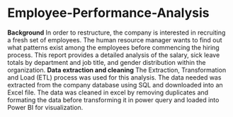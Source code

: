 # Employee-Performance-Analysis
**Background**
In order to restructure, the company is interested in recruiting a fresh set of employees. The human resource manager wants to find out what patterns exist among the employees before commencing the hiring process. This report provides a detailed analysis of the salary, sick leave totals by department and job title, and gender distribution within the organization.
**Data extraction and cleaning**
The Extraction, Transformation and Load (ETL) process was used for this analysis. The data needed was extracted from the company database using SQL and downloaded into an Excel file. The data was cleaned in excel by removing duplicates and formating the data before transforming it in power query and loaded into Power BI for visualization.
